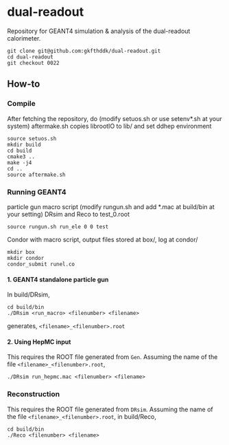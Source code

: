 # dual-readout
Repository for GEANT4 simulation &amp; analysis of the dual-readout calorimeter.

    git clone git@github.com:gkfthddk/dual-readout.git
    cd dual-readout
    git checkout 0022

## How-to
### Compile
After fetching the repository, do (modify setuos.sh or use setenv*.sh at your system)
aftermake.sh copies librootIO to lib/ and set ddhep environment

    source setuos.sh
    mkdir build
    cd build
    cmake3 ..
    make -j4
    cd ..
    source aftermake.sh

### Running GEANT4
particle gun macro script (modify rungun.sh and add *.mac at build/bin at your setting)
DRsim and Reco to test_0.root

    source rungun.sh run_ele 0 0 test
    
Condor with macro script, output files stored at box/, log at condor/

    mkdir box
    mkdir condor
    condor_submit runel.co


#### 1. GEANT4 standalone particle gun
In build/DRsim,

    cd build/bin
    ./DRsim <run_macro> <filenumber> <filename>

generates, `<filename>_<filenumber>.root`

#### 2. Using HepMC input
This requires the ROOT file generated from `Gen`. Assuming the name of the file `<filename>_<filenumber>.root`,

    ./DRsim run_hepmc.mac <filenumber> <filename>

### Reconstruction
This requires the ROOT file generated from `DRsim`. Assuming the name of the file `<filename>_<filenumber>.root`, in build/Reco,

    cd build/bin
    ./Reco <filenumber> <filename>
